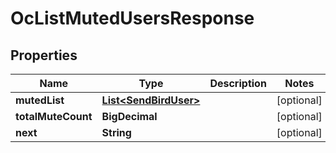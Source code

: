 

# OcListMutedUsersResponse


## Properties

Name | Type | Description | Notes
------------ | ------------- | ------------- | -------------
**mutedList** | [**List&lt;SendBirdUser&gt;**](SendBirdUser.md) |  |  [optional]
**totalMuteCount** | **BigDecimal** |  |  [optional]
**next** | **String** |  |  [optional]



